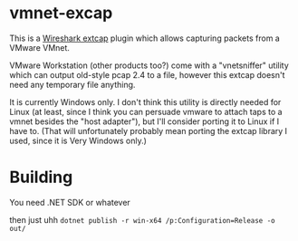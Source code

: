 # vmnet-excap

This is a [Wireshark extcap](https://www.wireshark.org/docs/man-pages/extcap.html) plugin which allows capturing packets from a VMware VMnet. 

VMware Workstation (other products too?) come with a "vnetsniffer" utility which can output old-style pcap 2.4 to a file, however this extcap doesn't need any temporary file anything.

It is currently Windows only. I don't think this utility is directly needed for Linux (at least, since I think you can persuade vmware to attach taps to a vmnet besides the "host adapter"), but
I'll consider porting it to Linux if I have to. (That will unfortunately probably mean porting the extcap library I used, since it is Very Windows only.)

# Building

You need .NET SDK or whatever

then just uhh `dotnet publish -r win-x64 /p:Configuration=Release -o out/`